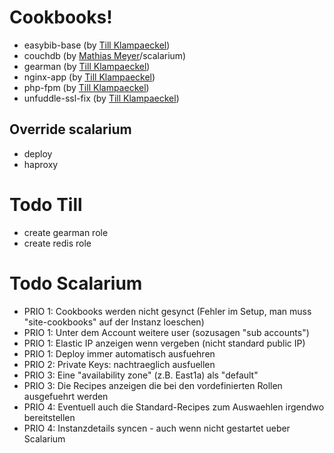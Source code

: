 # Cookbooks!

 * easybib-base (by [Till Klampaeckel][till])
 * couchdb (by [Mathias Meyer][meyer]/scalarium)
 * gearman (by [Till Klampaeckel][till])
 * nginx-app (by [Till Klampaeckel][till])
 * php-fpm (by [Till Klampaeckel][till])
 * unfuddle-ssl-fix (by [Till Klampaeckel][till])

## Override scalarium

 * deploy
 * haproxy

[meyer]: http://www.paperplanes.de/
[till]: http://till.klampaeckel.de/blog/

# Todo Till

 * create gearman role
 * create redis role

# Todo Scalarium

 * PRIO 1: Cookbooks werden nicht gesynct (Fehler im Setup, man muss "site-cookbooks" auf der Instanz loeschen)
 * PRIO 1: Unter dem Account weitere user (sozusagen "sub accounts")
 * PRIO 1: Elastic IP anzeigen wenn vergeben (nicht standard public IP)
 * PRIO 1: Deploy immer automatisch ausfuehren
 * PRIO 2: Private Keys: nachtraeglich ausfuellen
 * PRIO 3: Eine "availability zone" (z.B. East1a) als "default"
 * PRIO 3: Die Recipes anzeigen die bei den vordefinierten Rollen ausgefuehrt werden
 * PRIO 4: Eventuell auch die Standard-Recipes zum Auswaehlen irgendwo bereitstellen
 * PRIO 4: Instanzdetails syncen - auch wenn nicht gestartet ueber Scalarium